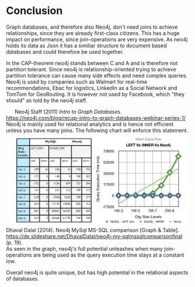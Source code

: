 # Conclusion

<!--- 
- no joins needed to achive relationships
- similar structure to other document based dbs => parallel/synced/hybrid usage possible (mongodb)
- CAP => CA ( relation oriented -> many side effects, complex queries )
- used by Wallmart (real-time recommandation), Ebay (logistics), LinkedIn (Social Network), TomTom (Geo Routing), !Facebook
- manly relational analytics -> not performant until you have many joins (https://de.slideshare.net/DhavalDalal/neo4j-my-sqlmssqlcomparisonfinal p.19)
- auto index popular nodes by time (http://addisonlee.azurewebsites.net/neo4j-vs-mysql-vs-mongodb/)

=> unique and awesome 
-->

Graph databases, and therefore also Neo4j, don't need joins to achieve relationships, since they are already first-class citizens. This has a huge impact on performance, since join-operations are very expensive.
As neo4j holds its data as Json it has a similiar structure to document based databases and could therefore be used together. 

In the CAP-theorem neo4j stands between C and A and is therefore not partition tolerant. Since neo4j is relationship-oriented trying to achieve partition tolerance can cause many side effects and need complex queries.
Neo4j is used by companies such as Walmart for real-time recommendations, Ebac for logistics, LinkedIn as a Social Network and TomTom for GeoRouting. It is however not used by Facebook, which "they should" as told by the neo4j staff.<br>
<!---
Kein richtiges Zitat, wie einbinden?
-->
&nbsp;&nbsp;&nbsp;&nbsp;&nbsp;&nbsp;Neo4j Staff (2011) *Intro to Graph Databases*. https://neo4j.com/blog/recap-intro-to-graph-databases-webinar-series-1/
Neo4j is mainly used for relational analytics and is hence not efficient unless you have many joins. The following chart will enforce this statement.<br>
![neo4j sql comparison](/paper/images/neo4j_joins.PNG)<br>
Dhaval Dalal (2014). Neo4j MySql MS-SQL comparison [Graph & Table]. https://de.slideshare.net/DhavalDalal/neo4j-my-sqlmssqlcomparisonfinal (p. 19).<br>
As seen in the graph, neo4j's full potential unleashes when many join-operations are being used as the query execution time stays at a constant low.

Overall neo4j is quite unique, but has high potential in the relational aspects of databases.
